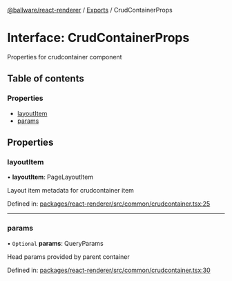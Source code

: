 [@ballware/react-renderer](../README.md) / [Exports](../modules.md) / CrudContainerProps

# Interface: CrudContainerProps

Properties for crudcontainer component

## Table of contents

### Properties

- [layoutItem](crudcontainerprops.md#layoutitem)
- [params](crudcontainerprops.md#params)

## Properties

### layoutItem

• **layoutItem**: PageLayoutItem

Layout item metadata for crudcontainer item

Defined in: [packages/react-renderer/src/common/crudcontainer.tsx:25](https://github.com/ballware/ballware-client/blob/d8b5d6b/packages/react-renderer/src/common/crudcontainer.tsx#L25)

___

### params

• `Optional` **params**: QueryParams

Head params provided by parent container

Defined in: [packages/react-renderer/src/common/crudcontainer.tsx:30](https://github.com/ballware/ballware-client/blob/d8b5d6b/packages/react-renderer/src/common/crudcontainer.tsx#L30)
